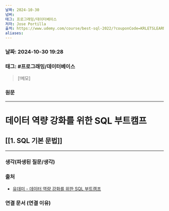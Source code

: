 ```yaml
---
날짜: 2024-10-30
넘버: 
태그: 프로그래밍/데이터베이스
저자: Jose Portilla
출처: https://www.udemy.com/course/best-sql-2022/?couponCode=KRLETSLEARNNOW
aliases:
---
```

### 날짜:  2024-10-30 19:28

### 태그: #프로그래밍/데이터베이스 

>[!메모]
>

### 원문
---
# 데이터 역량 강화를 위한 SQL 부트캠프
## [[1. SQL 기본 문법]]

---
### 생각(파생된 질문/생각)

### 출처
- [유데미 - 데이터 역량 강화를 위한 SQL 부트캠프](https://www.udemy.com/course/best-sql-2022)

### 연결 문서 (연결 이유)
